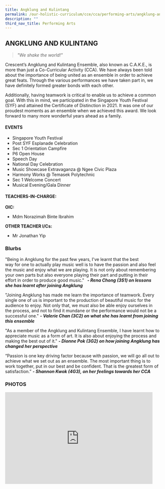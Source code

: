 ```yaml
---
title: Angklung and Kulintang
permalink: /our-holistic-curriculum/cce/cca/performing-arts/angklung-and-kulintang/
description: ""
third_nav_title: Performing Arts
---
```

## **ANGKLUNG AND KULINTANG**

>*"We shake the world!"*

Crescent’s Angklung and Kulintang Ensemble, also known as C.A.K.E., is more than just a Co-Curricular Activity (CCA). We have always been told about the importance of being united as an ensemble in order to achieve great feats. Through the various performances we have taken part in, we have definitely formed greater bonds with each other. 

Additionally, having teamwork is critical to enable us to achieve a common goal. With this in mind, we participated in the Singapore Youth Festival (SYF) and attained the Certificate of Distinction in 2021. It was one of our proudest moments as an ensemble when we achieved this award. We look forward to many more wonderful years ahead as a family.

#### **EVENTS**
*   Singapore Youth Festival
*   Post SYF Esplanade Celebration
*   Sec 1 Orientation Campfire
*   P6 Open House
*   Speech Day
*   National Day Celebration
*   Music Showcase Extravaganza @ Ngee Civic Plaza
*   Harmony Works @ Temasek Polytechnic
*   Sec 1 Welcome Concert
*   Musical Evening/Gala Dinner


#### **TEACHERS-IN-CHARGE:**
**OIC:**
* Mdm Norazimah Binte Ibrahim

**OTHER TEACHER I/Cs:**
* Mr Jonathan Yip


### **Blurbs**
"Being in Angklung for the past few years, I've learnt that the best way for one to actually play music well is to have the passion and also feel the music and enjoy what we are playing. It is not only about remembering your own parts but also everyone playing their part and putting in their effort in order to produce good music."  
***- Rena Chong (3S1) on lessons she has learnt after joining Angklung***

"Joining Angklung has made me learn the importance of teamwork. Every single one of us is important to the production of beautiful music for the audience to enjoy. Not only that, we must also be able enjoy ourselves in the process, and not to find it mundane or the performance would not be a successful one."
***- Valerie Chan (3C2) on what she has learnt from joining this ensemble***

"As a member of the Angklung and Kulintang Ensemble, I have learnt how to appreciate music as a form of art. It is also about enjoying the process and making the best out of it."
***- Dionne Pok (3G2) on how joining Angklung has changed her perspective***

“Passion is one key driving factor because with passion, we will go all out to achieve what we set out as an ensemble. The most important thing is to work together, put in our best and be confident. That is the greatest form of satisfaction.”
***- Shannon Kwok (4G3), on her feelings towards her CCA***



### **PHOTOS** ###

<iframe src="https://docs.google.com/presentation/d/e/2PACX-1vSF2F0cIr0fkXES8LXv-eJ9aqUw7GE7FYRxhrdcpM4SK13p9Tky-T6w6GYjVtgXyFwPxDy-7PnnxZQe/embed?start=true&loop=true&delayms=3000" frameborder="0" width="480" height="299" allowfullscreen="true"></iframe>